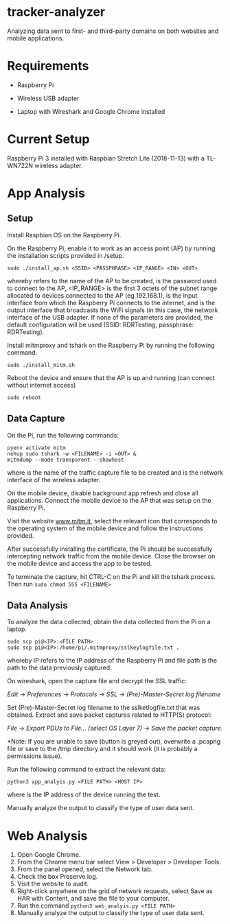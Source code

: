 # tracker-analyzer

Analyzing data sent to first- and third-party domains on both websites and mobile applications. 

# Requirements

* Raspberry Pi 

* Wireless USB adapter 

* Laptop with Wireshark and Google Chrome installed 

# Current Setup

Raspberry Pi 3 installed with Raspbian Stretch Lite (2018-11-13) with a TL-WN722N wireless adapter. 

# App Analysis 

## Setup 

Install Raspbian OS on the Raspberry Pi. 

On the Raspberry Pi, enable it to work as an access point (AP) by running the installation scripts provided in /setup. 
```
sudo ./install_ap.sh <SSID> <PASSPHRASE> <IP_RANGE> <IN> <OUT>
```
whereby <SSID> refers to the name of the AP to be created, <PASSPHRASE> is the password used to connect to the AP, <IP_RANGE> is the first 3 octets of the subnet range allocated to devices connected to the AP (eg 192.168.1), <IN> is the input interface from which the Raspberry Pi connects to the internet, and <OUT> is the output interface that broadcasts the WiFi signals (in this case, the network interface of the USB adapter. If none of the parameters are provided, the default configuration will be used (SSID: RDRTesting, passphrase: RDRTesting). 

Install mitmproxy and tshark on the Raspberry Pi by running the following command. 
```
sudo ./install_mitm.sh 
```

Reboot the device and ensure that the AP is up and running (can connect without internet access) 
```
sudo reboot
```

## Data Capture  

On the Pi, run the following commands:
```
pyenv activate mitm
nohup sudo tshark -w <FILENAME> -i <OUT> &
mitmdump --mode transparent --showhost 
```
where <FILENAME> is the name of the traffic capture file to be created and <OUT> is the network interface of the wireless adapter. 

On the mobile device, disable background app refresh and close all applications. Connect the mobile device to the AP that was setup on the Raspberry Pi. 

Visit the website www.mitm.it, select the relevant icon that corresponds to the operating system of the mobile device and follow the instructions provided. 

After successfully installing the certificate, the Pi should be successfully intercepting network traffic from the mobile device. Close the browser on the mobile device and access the app to be tested. 

To terminate the capture, hit CTRL-C on the Pi and kill the tshark process. Then run 
```sudo chmod 555 <FILENAME>```

## Data Analysis 

To analyze the data collected, obtain the data collected from the Pi on a laptop. 
```
sudo scp pi@<IP>:<FILE PATH> . 
sudo scp pi@<IP>:/home/pi/.mitmproxy/sslkeylogfile.txt . 
```
whereby IP refers to the IP address of the Raspberry Pi and file path is the path to the data previously captured. 

On wireshark, open the capture file and decrypt the SSL traffic:

*Edit -> Preferences -> Protocols -> SSL -> (Pre)-Master-Secret log filename*

Set (Pre)-Master-Secret log filename to the sslketlogfile.txt that was obtained. 
Extract and save packet captures related to HTTP(S) protocol:

*File -> Export PDUs to File... (select OS Layer 7) -> Save the packet capture.* 

*Note: If you are unable to save (button is greyed out), overwrite a .pcapng file or save to the /tmp directory and it should work (it is probably a permissions issue). 

Run the following command to extract the relevant data:
```
python3 app_analyis.py <FILE PATH> <HOST IP>
```
where <HOST IP> is the IP address of the device running the test. 
  
Manually analyze the output to classify the type of user data sent. 

# Web Analysis
1. Open Google Chrome.
2. From the Chrome menu bar select View > Developer > Developer Tools.
3. From the panel opened, select the Network tab.
4. Check the box Preserve log.
5. Visit the website to audit. 
6. Right-click anywhere on the grid of network requests, select Save as HAR with Content, and save the file to your computer.
7. Run the command `python3 web_analyis.py <FILE PATH>` 
8. Manually analyze the output to classify the type of user data sent. 
